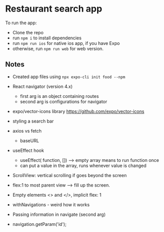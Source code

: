 # Restaurant search app
To run the app:
- Clone the repo
- run `npm i` to install dependencies
- run `npm run ios` for native ios app, if you have Expo
- otherwise, run `npm run web` for web version.

## Notes

- Created app files using `npx expo-cli init food --npm`
- React navigator (version 4.x)
  - first arg is an object containing routes
  - second arg is configurations for navigator

- expo/vector-icons library https://github.com/expo/vector-icons
- styling a search bar
- axios vs fetch
  - baseURL

- useEffect hook
  - useEffect( function, []) --> empty array means to run function once
  - can put a value in the array, runs whenever value is changed

- ScrollView: vertical scrolling if goes beyond the screen
- flex:1 to most parent view --> fill up the screen.

- Empty elements <> and </>, implicit flex: 1

- withNavigations - weird how it works
- Passing information in navigate (second arg)
- navigation.getParam('id');